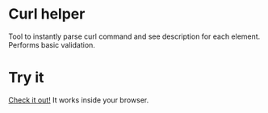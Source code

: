 # Curl helper
Tool to instantly parse curl command and see description for each element. 
<br/>Performs basic validation.

# Try it
[Check it out!](https://vkostenko.github.io/curl-helper/) It works inside your browser.
